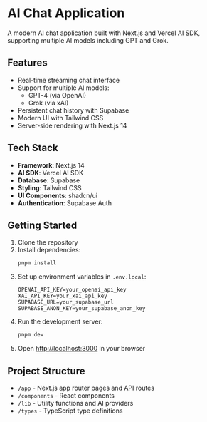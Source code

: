 # AI Chat Application

A modern AI chat application built with Next.js and Vercel AI SDK, supporting multiple AI models including GPT and Grok.

## Features

- Real-time streaming chat interface
- Support for multiple AI models:
  - GPT-4 (via OpenAI)
  - Grok (via xAI)
- Persistent chat history with Supabase
- Modern UI with Tailwind CSS
- Server-side rendering with Next.js 14

## Tech Stack

- **Framework**: Next.js 14
- **AI SDK**: Vercel AI SDK
- **Database**: Supabase
- **Styling**: Tailwind CSS
- **UI Components**: shadcn/ui
- **Authentication**: Supabase Auth

## Getting Started

1. Clone the repository
2. Install dependencies:
   ```bash
   pnpm install
   ```
3. Set up environment variables in `.env.local`:
   ```
   OPENAI_API_KEY=your_openai_api_key
   XAI_API_KEY=your_xai_api_key
   SUPABASE_URL=your_supabase_url
   SUPABASE_ANON_KEY=your_supabase_anon_key
   ```
4. Run the development server:
   ```bash
   pnpm dev
   ```
5. Open [http://localhost:3000](http://localhost:3000) in your browser

## Project Structure

- `/app` - Next.js app router pages and API routes
- `/components` - React components
- `/lib` - Utility functions and AI providers
- `/types` - TypeScript type definitions
